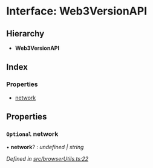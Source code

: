# Interface: Web3VersionAPI

## Hierarchy

* **Web3VersionAPI**

## Index

### Properties

* [network](_browserutils_.web3versionapi.md#optional-network)

## Properties

### `Optional` network

• **network**? : *undefined | string*

*Defined in [src/browserUtils.ts:22](https://github.com/PolymathNetwork/polymath-sdk/blob/e8bbc1e/src/browserUtils.ts#L22)*
